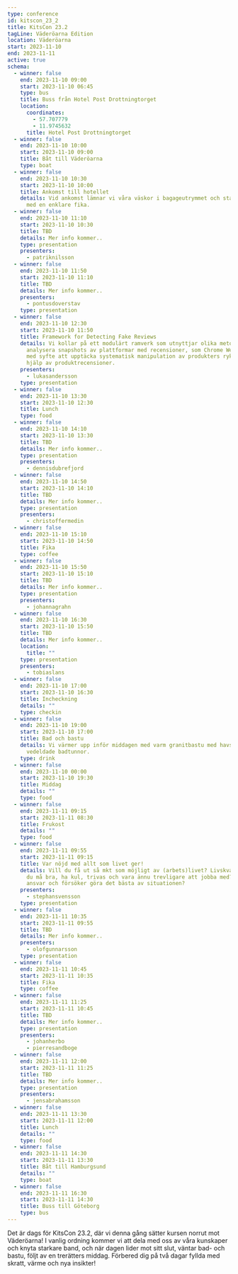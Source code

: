 ```yaml
---
type: conference
id: kitscon_23_2
title: KitsCon 23.2
tagLine: Väderöarna Edition
location: Väderöarna
start: 2023-11-10
end: 2023-11-11
active: true
schema:
  - winner: false
    end: 2023-11-10 09:00
    start: 2023-11-10 06:45
    type: bus
    title: Buss från Hotel Post Drottningtorget
    location:
      coordinates:
        - 57.707779
        - 11.9745632
      title: Hotel Post Drottningtorget
  - winner: false
    end: 2023-11-10 10:00
    start: 2023-11-10 09:00
    title: Båt till Väderöarna
    type: boat
  - winner: false
    end: 2023-11-10 10:30
    start: 2023-11-10 10:00
    title: Ankomst till hotellet
    details: V﻿id ankomst lämnar vi våra väskor i bagageutrymmet och startar dagen
      med en enklare fika.
  - winner: false
    end: 2023-11-10 11:10
    start: 2023-11-10 10:30
    title: TBD
    details: M﻿er info kommer..
    type: presentation
    presenters:
      - patriknilsson
  - winner: false
    end: 2023-11-10 11:50
    start: 2023-11-10 11:10
    title: TBD
    details: M﻿er info kommer..
    presenters:
      - pontusdoverstav
    type: presentation
  - winner: false
    end: 2023-11-10 12:30
    start: 2023-11-10 11:50
    title: Framework for Detecting Fake Reviews
    details: Vi kollar på ett modulärt ramverk som utnyttjar olika metoder för att
      analysera snapshots av plattformar med recensioner, som Chrome Web Store,
      med syfte att upptäcka systematisk manipulation av produkters rykte med
      hjälp av produktrecensioner.
    presenters:
      - lukasandersson
    type: presentation
  - winner: false
    end: 2023-11-10 13:30
    start: 2023-11-10 12:30
    title: Lunch
    type: food
  - winner: false
    end: 2023-11-10 14:10
    start: 2023-11-10 13:30
    title: TBD
    details: M﻿er info kommer..
    type: presentation
    presenters:
      - dennisdubrefjord
  - winner: false
    end: 2023-11-10 14:50
    start: 2023-11-10 14:10
    title: TBD
    details: M﻿er info kommer..
    type: presentation
    presenters:
      - christoffermedin
  - winner: false
    end: 2023-11-10 15:10
    start: 2023-11-10 14:50
    title: Fika
    type: coffee
  - winner: false
    end: 2023-11-10 15:50
    start: 2023-11-10 15:10
    title: TBD
    details: M﻿er info kommer..
    type: presentation
    presenters:
      - johannagrahn
  - winner: false
    end: 2023-11-10 16:30
    start: 2023-11-10 15:50
    title: TBD
    details: M﻿er info kommer..
    location:
      title: ""
    type: presentation
    presenters:
      - tobiaslans
  - winner: false
    end: 2023-11-10 17:00
    start: 2023-11-10 16:30
    title: Incheckning
    details: ""
    type: checkin
  - winner: false
    end: 2023-11-10 19:00
    start: 2023-11-10 17:00
    title: Bad och bastu
    details: Vi värmer upp inför middagen med varm granitbastu med havsutsikt och
      vedeldade badtunnor.
    type: drink
  - winner: false
    end: 2023-11-10 00:00
    start: 2023-11-10 19:30
    title: Middag
    details: ""
    type: food
  - winner: false
    end: 2023-11-11 09:15
    start: 2023-11-11 08:30
    title: Frukost
    details: ""
    type: food
  - winner: false
    end: 2023-11-11 09:55
    start: 2023-11-11 09:15
    title: Var nöjd med allt som livet ger!
    details: Vill du få ut så mkt som möjligt av (arbets)livet? Livskvalitet? Vill
      du må bra, ha kul, trivas och vara ännu trevligare att jobba med? Tar du
      ansvar och försöker göra det bästa av situationen?
    presenters:
      - stephansvensson
    type: presentation
  - winner: false
    end: 2023-11-11 10:35
    start: 2023-11-11 09:55
    title: TBD
    details: M﻿er info kommer..
    presenters:
      - olofgunnarsson
    type: presentation
  - winner: false
    end: 2023-11-11 10:45
    start: 2023-11-11 10:35
    title: Fika
    type: coffee
  - winner: false
    end: 2023-11-11 11:25
    start: 2023-11-11 10:45
    title: TBD
    details: M﻿er info kommer..
    type: presentation
    presenters:
      - johanherbo
      - pierresandboge
  - winner: false
    end: 2023-11-11 12:00
    start: 2023-11-11 11:25
    title: TBD
    details: M﻿er info kommer..
    type: presentation
    presenters:
      - jensabrahamsson
  - winner: false
    end: 2023-11-11 13:30
    start: 2023-11-11 12:00
    title: Lunch
    details: ""
    type: food
  - winner: false
    end: 2023-11-11 14:30
    start: 2023-11-11 13:30
    title: Båt till Hamburgsund
    details: ""
    type: boat
  - winner: false
    end: 2023-11-11 16:30
    start: 2023-11-11 14:30
    title: Buss till Göteborg
    type: bus
---
```

Det är dags för KitsCon 23.2, där vi denna gång sätter kursen norrut mot Väderöarna! I vanlig ordning kommer vi att dela med oss av våra kunskaper och knyta starkare band, och när dagen lider mot sitt slut, väntar bad- och bastu, följt av en trerätters middag. Förbered dig på två dagar fyllda med skratt, värme och nya insikter!